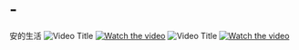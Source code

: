 # -
安的生活
![Video Title](https://img.youtube.com/vi/JtWfxOzKA3s/0.jpg)
[![Watch the video](https://img.youtube.com/vi/YOUTUBEJtWfxOzKA3s/0.jpg)](https://www.youtube.com/watch?v=JtWfxOzKA3s)
![Video Title](https://img.youtube.com/vi/PsYr1zHVLx0/0.jpg)
[![Watch the video](https://img.youtube.com/vi/PsYr1zHVLx0/0.jpg)](https://www.youtube.com/watch?v=PsYr1zHVLx0)



